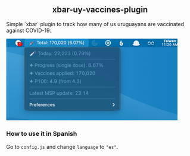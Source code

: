 <p align="center">
  <h2 align="center">xbar-uy-vaccines-plugin</h2> 
  <p>Simple `xbar` plugin to track how many of us uruguayans are vaccinated against COVID-19.</p>
  <img width="460" src="./.github/screenshot.png" />
</p>

### How to use it in Spanish
Go to `config.js` and change `language` to `"es"`.

